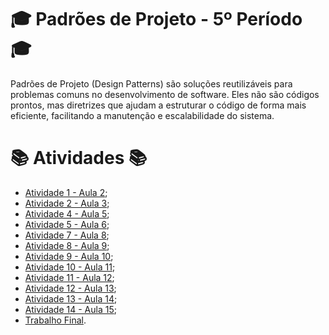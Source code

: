 # 🎓 Padrões de Projeto - 5º Período 🎓
Padrões de Projeto (Design Patterns) são soluções reutilizáveis para problemas comuns no desenvolvimento de software. Eles não são códigos prontos, mas diretrizes que ajudam a estruturar o código de forma mais eficiente, facilitando a manutenção e escalabilidade do sistema.

#  📚 Atividades 📚 
- [Atividade 1 - Aula 2](https://github.com/JoselioJr/Padroes_de_Projeto/tree/81af906ce3d3cac177a488d94fe25f4297b84d29/Aula_01);
- [Atividade 2 - Aula 3](https://github.com/JoselioJr/Padroes_de_Projeto/tree/81af906ce3d3cac177a488d94fe25f4297b84d29/Aula_03);
- [Atividade 4 - Aula 5](https://github.com/JoselioJr/Padroes_de_Projeto/tree/8cfb8211de6347ef550b7d4bfa687f21dea6dc16/Aula_05);
- [Atividade 5 - Aula 6](https://github.com/JoselioJr/Padroes_de_Projeto/tree/14c0c2e6bc218a3237f5279216beb0169c565c11/Aula_06);
- [Atividade 7 - Aula 8](https://github.com/JoselioJr/Padroes_de_Projeto/tree/9495aedb48b285f59cdbe37e0661ef7d1526b2c6/Aula_08);
- [Atividade 8 - Aula 9](https://github.com/JoselioJr/Padroes_de_Projeto/tree/b353cbbcea760fc15108e1f3f9fea66260a1ae0b/Aula_09);
- [Atividade 9 - Aula 10](https://github.com/JoselioJr/Padroes_de_Projeto/tree/3075f9d6a7de3366a746e4dec4358b7f4890f6f8/Aula_10);
- [Atividade 10 - Aula 11](https://github.com/JoselioJr/Padroes_de_Projeto/tree/3075f9d6a7de3366a746e4dec4358b7f4890f6f8/Aula_11);
- [Atividade 11 - Aula 12](https://github.com/JoselioJr/Padroes_de_Projeto/tree/af05fc43a27f8c221c5e5e25be9d43c5f488054a/Aula_12);
- [Atividade 12 - Aula 13](https://github.com/JoselioJr/Padroes_de_Projeto/tree/af05fc43a27f8c221c5e5e25be9d43c5f488054a/Aula_13);
- [Atividade 13 - Aula 14](https://github.com/JoselioJr/Padroes_de_Projeto/tree/c490de5dacd26cb0834dacd8c136134fc33b7e0b/Aula_14);
- [Atividade 14 - Aula 15](https://github.com/JoselioJr/Padroes_de_Projeto/tree/f9e656fd9cbba566d27b7bb03ea06ebb76ed9808/Aula_15);
- [Trabalho Final](https://github.com/JoselioJr/Padroes_de_Projeto/tree/ebd2a49cc6c22d78d97000add5374f165e45dcd5/Trabalho_Final).
